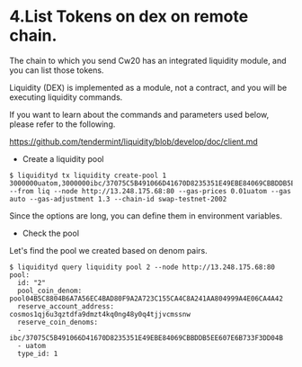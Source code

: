# 4.List Tokens on dex on remote chain.

The chain to which you send Cw20 has an integrated liquidity module, and you can list those tokens.

Liquidity (DEX) is implemented as a module, not a contract, and you will be executing liquidity commands.

If you want to learn about the commands and parameters used below, please refer to the following.

https://github.com/tendermint/liquidity/blob/develop/doc/client.md

- Create a liquidity pool

```
$ liquidityd tx liquidity create-pool 1 3000000uatom,3000000ibc/37075C5B491066D41670D8235351E49EBE84069CBBDDB5EE607E6B733F3DD04B --from liq --node http://13.248.175.68:80 --gas-prices 0.01uatom --gas auto --gas-adjustment 1.3 --chain-id swap-testnet-2002
```

Since the options are long, you can define them in environment variables.

- Check the pool

Let's find the pool we created based on denom pairs.

```
$ liquidityd query liquidity pool 2 --node http://13.248.175.68:80
pool:
  id: "2"
  pool_coin_denom: pool04B5C8804B6A7A56EC4BAD80F9A2A723C155CA4C8A241AA804999A4E06CA4A42
  reserve_account_address: cosmos1qj6u3qztdfa9dmzt4kq0ng48y0q4tjjvcmssnw
  reserve_coin_denoms:
  - ibc/37075C5B491066D41670D8235351E49EBE84069CBBDDB5EE607E6B733F3DD04B
  - uatom
  type_id: 1
```
